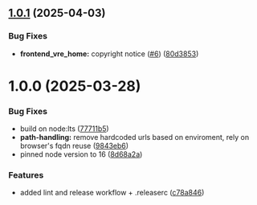 ## [1.0.1](https://github.com/vre-charite-dev/frontend_vre_home/compare/v1.0.0...v1.0.1) (2025-04-03)


### Bug Fixes

* **frontend_vre_home:** copyright notice ([#6](https://github.com/vre-charite-dev/frontend_vre_home/issues/6)) ([80d3853](https://github.com/vre-charite-dev/frontend_vre_home/commit/80d385334b207f9510998c9266dfe4faf158e13e))

# 1.0.0 (2025-03-28)


### Bug Fixes

* build on node:lts ([77711b5](https://github.com/vre-charite-dev/frontend_vre_home/commit/77711b5ce0e658350be645140fa2377c69e1adb8))
* **path-handling:** remove hardcoded urls based on enviroment, rely on browser's fqdn reuse ([9843eb6](https://github.com/vre-charite-dev/frontend_vre_home/commit/9843eb632d1d87fdbd0a277f35ecb76a3019fe1d))
* pinned node version to 16 ([8d68a2a](https://github.com/vre-charite-dev/frontend_vre_home/commit/8d68a2a3afc1c71a67c8d09b1ecad13247cef5b4))


### Features

* added lint and release workflow + .releaserc ([c78a846](https://github.com/vre-charite-dev/frontend_vre_home/commit/c78a84629ed0519a343a705e8ca4bee083f229c2))
